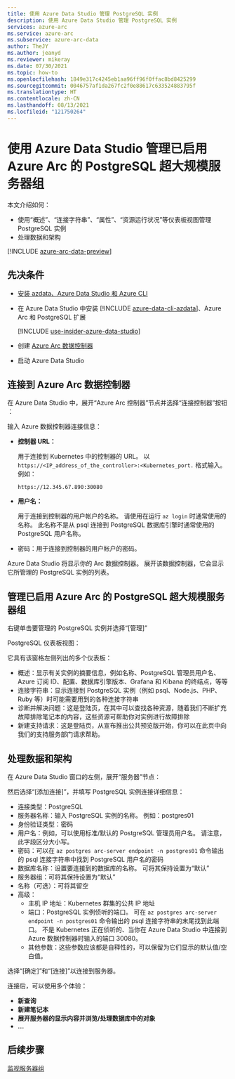 ```yaml
---
title: 使用 Azure Data Studio 管理 PostgreSQL 实例
description: 使用 Azure Data Studio 管理 PostgreSQL 实例
services: azure-arc
ms.service: azure-arc
ms.subservice: azure-arc-data
author: TheJY
ms.author: jeanyd
ms.reviewer: mikeray
ms.date: 07/30/2021
ms.topic: how-to
ms.openlocfilehash: 1849e317c4245eb1aa96ff96f0ffac8bd8425299
ms.sourcegitcommit: 0046757af1da267fc2f0e88617c633524883795f
ms.translationtype: HT
ms.contentlocale: zh-CN
ms.lasthandoff: 08/13/2021
ms.locfileid: "121750264"
---
```

# <a name="use-azure-data-studio-to-manage-your-azure-arc-enabled-postgresql-hyperscale-server-group"></a>使用 Azure Data Studio 管理已启用 Azure Arc 的 PostgreSQL 超大规模服务器组


本文介绍如何：
- 使用“概述”、“连接字符串”、“属性”、“资源运行状况”等仪表板视图管理 PostgreSQL 实例
- 处理数据和架构

[!INCLUDE [azure-arc-data-preview](../../../includes/azure-arc-data-preview.md)]

## <a name="prerequisites"></a>先决条件

- [安装 azdata、Azure Data Studio 和 Azure CLI](install-client-tools.md)
- 在 Azure Data Studio 中安装 [!INCLUDE [azure-data-cli-azdata](../../../includes/azure-data-cli-azdata.md)]、Azure Arc 和 PostgreSQL 扩展  

   [!INCLUDE [use-insider-azure-data-studio](includes/use-insider-azure-data-studio.md)]

- 创建 [Azure Arc 数据控制器](./create-data-controller-indirect-cli.md)
- 启动 Azure Data Studio

## <a name="connect-to-the-azure-arc-data-controller"></a>连接到 Azure Arc 数据控制器

在 Azure Data Studio 中，展开“Azure Arc 控制器”节点并选择“连接控制器”按钮 ：

输入 Azure 数据控制器连接信息：

- **控制器 URL：**

    用于连接到 Kubernetes 中的控制器的 URL。 以 `https://<IP_address_of_the_controller>:<Kubernetes_port.` 格式输入。例如：

    ```console
    https://12.345.67.890:30080
    ```
- **用户名：**

    用于连接到控制器的用户帐户的名称。 请使用在运行 `az login` 时通常使用的名称。 此名称不是从 psql 连接到 PostgreSQL 数据库引擎时通常使用的 PostgreSQL 用户名称。
- 密码：用于连接到控制器的用户帐户的密码。


Azure Data Studio 将显示你的 Arc 数据控制器。 展开该数据控制器，它会显示它所管理的 PostgreSQL 实例的列表。

## <a name="manage-your-azure-arc-enabled-postgresql-hyperscale-server-groups"></a>管理已启用 Azure Arc 的 PostgreSQL 超大规模服务器组

右键单击要管理的 PostgreSQL 实例并选择“[管理]”

PostgreSQL 仪表板视图：

它具有该窗格左侧列出的多个仪表板：

- 概述：显示有关实例的摘要信息，例如名称、PostgreSQL 管理员用户名、Azure 订阅 ID、配置、数据库引擎版本、Grafana 和 Kibana 的终结点，等等
- 连接字符串：显示连接到 PostgreSQL 实例（例如 psql、Node.js、PHP、Ruby 等）时可能需要用到的各种连接字符串
- 诊断并解决问题：这是登陆页，在其中可以查找各种资源，随着我们不断扩充故障排除笔记本的内容，这些资源可帮助你对实例进行故障排除
- 新建支持请求：这是登陆页，从宣布推出公共预览版开始，你可以在此页中向我们的支持服务部门请求帮助。

## <a name="work-with-your-data-and-schema"></a>处理数据和架构

在 Azure Data Studio 窗口的左侧，展开“服务器”节点：

然后选择“[添加连接]”，并填写 PostgreSQL 实例连接详细信息：
- 连接类型：PostgreSQL
- 服务器名称：输入 PostgreSQL 实例的名称。 例如：postgres01
- 身份验证类型：密码
- 用户名：例如，可以使用标准/默认的 PostgreSQL 管理员用户名。 请注意，此字段区分大小写。
- 密码：可以在 `az postgres arc-server endpoint -n postgres01` 命令输出的 psql 连接字符串中找到 PostgreSQL 用户名的密码
- 数据库名称：设置要连接到的数据库的名称。 可将其保持设置为“默认”
- 服务器组：可将其保持设置为“默认”
- 名称（可选）：可将其留空
- 高级：
    - 主机 IP 地址：Kubernetes 群集的公共 IP 地址
    - 端口：PostgreSQL 实例侦听的端口。 可在 `az postgres arc-server endpoint -n postgres01` 命令输出的 psql 连接字符串的末尾找到此端口。 不是 Kubernetes 正在侦听的、当你在 Azure Data Studio 中连接到 Azure 数据控制器时输入的端口 30080。
    - 其他参数：这些参数应该都是自释性的，可以保留为它们显示的默认值/空白值。

选择“[确定]”和“[连接]”以连接到服务器。

连接后，可以使用多个体验：
- **新查询**
- **新建笔记本**
- **展开服务器的显示内容并浏览/处理数据库中的对象**
- **...**

## <a name="next-step"></a>后续步骤
[监视服务器组](monitor-grafana-kibana.md)